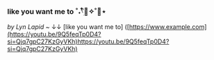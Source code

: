 ### like you want me to ˚˖𓍢ִ໋🍃✧˚🌻⋆
*by Lyn Lapid ~*
↓↓
[like you want me to] ([https://www.example.com](https://youtu.be/9Q5feqTp0D4?si=Qjq7gpC27KzGyVKh)https://youtu.be/9Q5feqTp0D4?si=Qjq7gpC27KzGyVKh)
